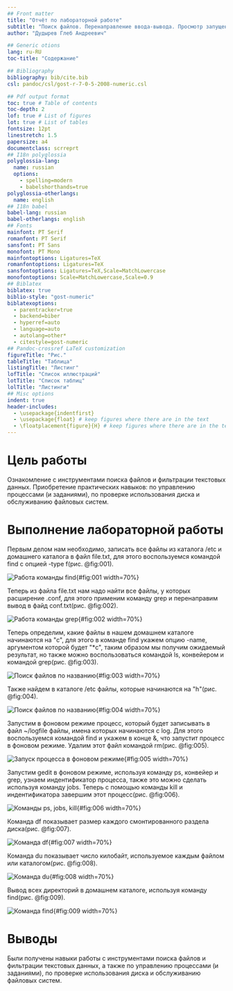 ```yaml
---
## Front matter
title: "Отчёт по лабораторной работе"
subtitle: "Поиск файлов. Перенаправление ввода-вывода. Просмотр запущенных процессов"
author: "Дудырев Глеб Андреевич"

## Generic otions
lang: ru-RU
toc-title: "Содержание"

## Bibliography
bibliography: bib/cite.bib
csl: pandoc/csl/gost-r-7-0-5-2008-numeric.csl

## Pdf output format
toc: true # Table of contents
toc-depth: 2
lof: true # List of figures
lot: true # List of tables
fontsize: 12pt
linestretch: 1.5
papersize: a4
documentclass: scrreprt
## I18n polyglossia
polyglossia-lang:
  name: russian
  options:
	- spelling=modern
	- babelshorthands=true
polyglossia-otherlangs:
  name: english
## I18n babel
babel-lang: russian
babel-otherlangs: english
## Fonts
mainfont: PT Serif
romanfont: PT Serif
sansfont: PT Sans
monofont: PT Mono
mainfontoptions: Ligatures=TeX
romanfontoptions: Ligatures=TeX
sansfontoptions: Ligatures=TeX,Scale=MatchLowercase
monofontoptions: Scale=MatchLowercase,Scale=0.9
## Biblatex
biblatex: true
biblio-style: "gost-numeric"
biblatexoptions:
  - parentracker=true
  - backend=biber
  - hyperref=auto
  - language=auto
  - autolang=other*
  - citestyle=gost-numeric
## Pandoc-crossref LaTeX customization
figureTitle: "Рис."
tableTitle: "Таблица"
listingTitle: "Листинг"
lofTitle: "Список иллюстраций"
lotTitle: "Список таблиц"
lolTitle: "Листинги"
## Misc options
indent: true
header-includes:
  - \usepackage{indentfirst}
  - \usepackage{float} # keep figures where there are in the text
  - \floatplacement{figure}{H} # keep figures where there are in the text
---
```


# Цель работы

Ознакомление с инструментами поиска файлов и фильтрации текстовых данных.
Приобретение практических навыков: по управлению процессами (и заданиями), по
проверке использования диска и обслуживанию файловых систем.

# Выполнение лабораторной работы

Первым делом нам необходимо, записать все файлы из каталога /etc и домашнего каталога в файл file.txt, 
для этого воспользуемся командой find с опцией -type f(рис. @fig:001).

![Работа команды find](image/1.jpg){#fig:001 width=70%}

Теперь из файла file.txt нам надо найти все файлы, у которых расширение .conf, для этого применим команду grep
и перенаправим вывод в файд conf.txt(рис. @fig:002).

![Работа команды grep](image/2.jpg){#fig:002 width=70%}

Теперь определим, какие файлы в нашем домашнем каталоге начинаются на "c", для этого в команде find укажем опцию -name, 
аргументом которой будет "*c", таким образом мы получим ожидаемый результат, но также можно воспользоваться командой ls,
конвейером и командой grep(рис. @fig:003).

![Поиск файлов по названию](image/3.jpg){#fig:003 width=70%}

Также найдем в каталоге /etc файлы, которые начинаются на "h"(рис. @fig:004).

![Поиск файлов по названию](image/4.jpg){#fig:004 width=70%}

Запустим в фоновом режиме процесс, который будет записывать в файл ~/logfile
файлы, имена которых начинаются с log. Для этого воспользуемся командой find и укажем в конце &,
что запустит процесс в фоновом режиме. Удалим этот файл командой rm(рис. @fig:005).

![Запуск процесса в фоновом режиме](image/5.jpg){#fig:005 width=70%}

Запустим gedit в фоновом режиме, используя команду ps, конвейер и grep, узнаем индентификатор процесса,
также это можно сделать используя команду jobs. Теперь с помощью команды kill и индентификатора завершим этот процесс(рис. @fig:006).

![Команды ps, jobs, kill](image/6.jpg){#fig:006 width=70%}

Команда df показывает размер каждого смонтированного раздела диска(рис. @fig:007).

![Команда df](image/7.jpg){#fig:007 width=70%}

Команда du показывает число килобайт, используемое каждым файлом или каталогом(рис. @fig:008).

![Команда du](image/8.jpg){#fig:008 width=70%}

Вывод всех директорий в домашнем каталоге, используя команду find(рис. @fig:009).

![Команда find](image/9.jpg){#fig:009 width=70%}

# Выводы

Были получены навыки работы с инструментами поиска файлов и фильтрации текстовых данных, а также по управлению процессами (и заданиями), по
проверке использования диска и обслуживанию файловых систем.


